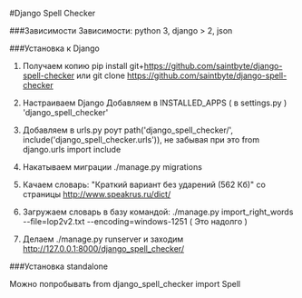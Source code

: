 #Django Spell Checker

###Зависимости
Зависимости: python 3, django > 2, json 

###Установка к Django
1. Получаем копию
pip install git+https://github.com/saintbyte/django-spell-checker
или 
git clone https://github.com/saintbyte/django-spell-checker

2. Настраиваем Django
Добавляем в INSTALLED_APPS ( в settings.py ) 'django_spell_checker' 

3. Добавляем в urls.py роут 
path('django_spell_checker/', include('django_spell_checker.urls')),
не забывая при это from django.urls import  include

4. Накатываем миграции ./manage.py migrations

5. Качаем словарь:  "Краткий вариант без ударений (562 Кб)" со страницы http://www.speakrus.ru/dict/  

6. Загружаем словарь в базу командой: ./manage.py import_right_words --file=lop2v2.txt --encoding=windows-1251
( Это надолго ) 

7. Делаем ./manage.py runserver и заходим http://127.0.0.1:8000/django_spell_checker/


###Установка standalone
 
Можно попробывать from django_spell_checker import Spell
